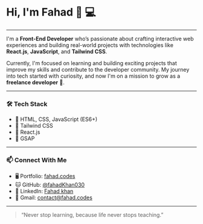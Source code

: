 # Hi, I'm Fahad 👋 💻

---

I'm a **Front-End Developer** who’s passionate about crafting interactive web experiences and building real-world projects with technologies like **React.js**, **JavaScript**, and **Tailwind CSS**.

Currently, I'm focused on learning and building exciting projects that improve my skills and contribute to the developer community. My journey into tech started with curiosity, and now I'm on a mission to grow as a **freelance developer** 🚀.

---

### 🛠 Tech Stack

- 🔹 HTML, CSS, JavaScript (ES6+)
- 🔹 Tailwind CSS
- 🔹 React.js
- 🔹 GSAP

---

### 📫 Connect With Me

- 🖥 Portfolio: [fahad.codes](https://www.fahad.codes/)
- 🐱 GitHub: [@fahadKhan030](https://github.com/fahadKhan030)
- 💼 LinkedIn: [Fahad khan](https://www.linkedin.com/in/fahad-khan-33abb7272?utm_source=share&utm_campaign=share_via&utm_content=profile&utm_medium=ios_app )
- 📧 Gmail: [contact@fahad.codes](mailto:contact@fahad.codes)
---

> “Never stop learning, because life never stops teaching.” 
